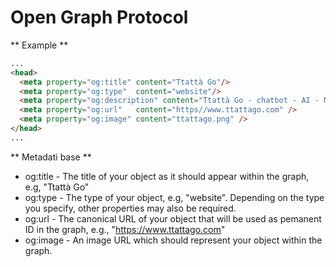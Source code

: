 # Open Graph Protocol

** Example **

```html
...
<head>
  <meta property="og:title" content="Ttattà Go"/>
  <meta property="og:type"  content="website"/>
  <meta property="og:description" content="Ttattà Go - chatbot - AI - Machine Learnig" />
  <meta property="og:url"   content="https//www.ttattago.com" />
  <meta property="og:image" content="ttattago.png" />
</head>
...

```
** Metadati base **
- og:title - The title of your object as it should appear within the graph, e.g, "Ttattà Go"
- og:type - The type of your object, e.g, "website". Depending on the type you specify, other properties may also be required.
- og:url - The canonical URL of your object that will be used as pemanent ID in the graph, e.g., "https://www.ttattago.com"
- og:image - An image URL which should represent your object within the graph.

